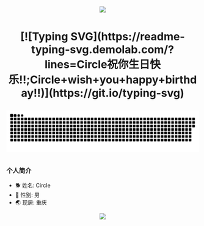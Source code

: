 <h1 align="center"> <a href="https://sunguoqi.com/"> <img src="https://readme-typing-svg.herokuapp.com/?lines=console.log(%22Hello%2C%20World!%22);小孙同学祝您今天愉快!&center=true&size=27"> </a> </h1>


<h1 align="center"> [![Typing SVG](https://readme-typing-svg.demolab.com/?lines=Circle祝你生日快乐!!;Circle+wish+you+happy+birthday!!)](https://git.io/typing-svg)



![](https://github.com/Circle930/Circle930/blob/output/github-contribution-grid-snake.svg)




### 个人简介
- 🐕 姓名: Circle
- 👦 性别: 男
- 🌏 现居: 重庆

<div align="center"> <img src="https://activity-graph.herokuapp.com/graph?username=Circle930&theme=xcode" /> </div>
